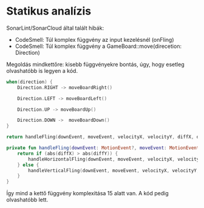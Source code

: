 # Statikus analízis

SonarLint/SonarCloud által talált hibák:
- CodeSmell: Túl komplex függvény az input kezelésnél (onFling)
- CodeSmell: Túl komplex függvény a GameBoard::move(direcetion: Direction)

Megoldás mindkettőre: kisebb függvényekre bontás, úgy, hogy esetleg olvashatóbb is legyen a kód.

```kotlin
when(direction) {
    Direction.RIGHT -> moveBoardRight()

    Direction.LEFT -> moveBoardLeft()

    Direction.UP -> moveBoardUp()

    Direction.DOWN ->  moveBoardDown()
}
```

```kotlin
return handleFling(downEvent, moveEvent, velocityX, velocityY, diffX, diffY)

private fun handleFling(downEvent: MotionEvent?, moveEvent: MotionEvent?, velocityX: Float, velocityY: Float, diffX: Float, diffY: Float) : Boolean {
    return if (abs(diffX) > abs(diffY)) {
        handleHorizontalFling(downEvent, moveEvent, velocityX, velocityY, diffX)
    } else {
        handleVerticalFling(downEvent, moveEvent, velocityX, velocityY, diffY)
    }
}
```

Így mind a kettő függvény komplexitása 15 alatt van. A kód pedig olvashatóbb lett.